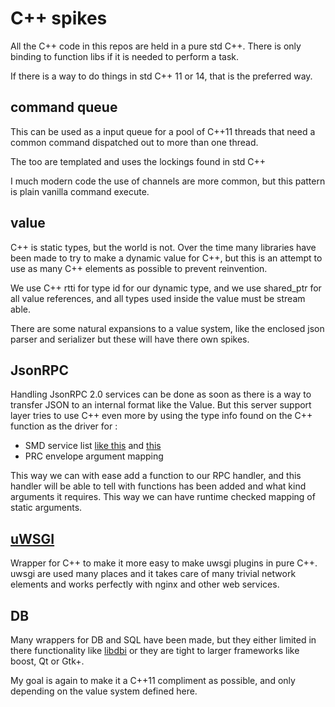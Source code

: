 # C++ spikes

All the C++ code in this repos are held in a pure std C++. There is only binding to function
libs if it is needed to perform a task.

If there is a way to do things in std C++ 11 or 14, that is the preferred way.

## command queue

This can be used as a input queue for a pool of C++11 threads that need a common command
dispatched out to more than one thread.

The too are templated and uses the lockings found in std C++

I much modern code the use of channels are more common, but this pattern is plain vanilla
command execute.

## value

C++ is static types, but the world is not. Over the time many libraries have been made to
try to make a dynamic value for C++, but this is an attempt to use as many C++ elements as
possible to prevent reinvention.

We use C++ rtti for type id for our dynamic type, and we use shared_ptr for all value references,
and all types used inside the value must be stream able.

There are some natural expansions to a value system, like the enclosed json parser and
serializer but these will have there own spikes.

## JsonRPC

Handling JsonRPC 2.0 services can be done as soon as there is a way to transfer JSON to
an internal format like the Value. But this server support layer tries to use C++ even more
by using the type info found on the C++ function as the driver for :

* SMD service list [like this](http://json-schema.org/latest/json-schema-hypermedia.html)
  and [this](http://www.simple-is-better.org/json-rpc/jsonrpc20-schema-service-descriptor.html)
* PRC envelope argument mapping

This way we can with ease add a function to our RPC handler, and this handler will be able to
tell with functions has been added and what kind arguments it requires. This way we can have
runtime checked mapping of static arguments.

## [uWSGI](http://uwsgi-docs.readthedocs.org/en/latest/index.html)

Wrapper for C++ to make it more easy to make uwsgi plugins in pure C++. uwsgi are used many
places and it takes care of many trivial network elements and works perfectly with nginx and
other web services.

## DB

Many wrappers for DB and SQL have been made, but they either limited in there functionality like
[libdbi](http://libdbi.sourceforge.net/docs/programmers-guide/index.html) or they are tight to
larger frameworks like boost, Qt or Gtk+.

My goal is again to make it a C++11 compliment as possible, and only depending on the value system
defined here.